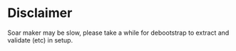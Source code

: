 # Disclaimer
Soar maker may be slow, please take a while for debootstrap to extract and validate (etc) in setup.
